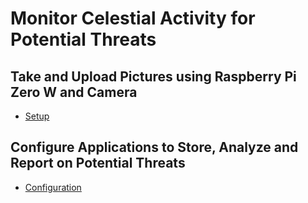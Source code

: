 # Monitor Celestial Activity for Potential Threats

## Take and Upload Pictures using Raspberry Pi Zero W and Camera

- [Setup](device-setup.md)

## Configure Applications to Store, Analyze and Report on Potential Threats

- [Configuration](https://github.com/earthdefensenetwork/raspi0w-camera/wiki)
